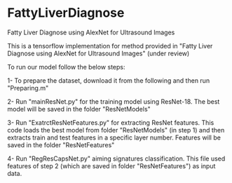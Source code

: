 # FattyLiverDiagnose
Fatty Liver Diagnose using AlexNet for Ultrasound Images

This is a tensorflow implementation for method provided in
"Fatty Liver Diagnose using AlexNet for Ultrasound Images" (under review)

To run our model follow the below steps:

1- To prepare the dataset, download it from the following and then run "Preparing.m"

2- Run "mainResNet.py" for the training model using ResNet-18. The best model will be saved in the folder "ResNetModels"

3- Run "ExatrctResNetFeatures.py" for extracting ResNet features. This code loads the best model from folder "ResNetModels" (in step 1) and then extracts train and test features in a specific layer number. Features will be saved in the folder "ResNetFeatures"

4- Run "RegResCapsNet.py" aiming signatures classification. This file used features of step 2 (which are saved in folder "ResNetFeatures") as input data.






